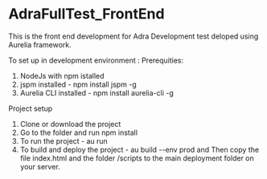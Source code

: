 # AdraFullTest_FrontEnd
This is the front end development for Adra Development test deloped using Aurelia framework.

To set up in development environment :
  Prerequities: 
  1. NodeJs with npm istalled
  2. jspm installed - npm install jspm -g
  3. Aurelia CLI installed - npm install aurelia-cli -g
  
  Project setup
  1. Clone or download the project
  2. Go to the folder and run npm install
  3. To run the project - au run
  4. To build and deploy the project - au build --env prod and Then copy the file index.html and the folder /scripts to the main
     deployment folder on your server.

